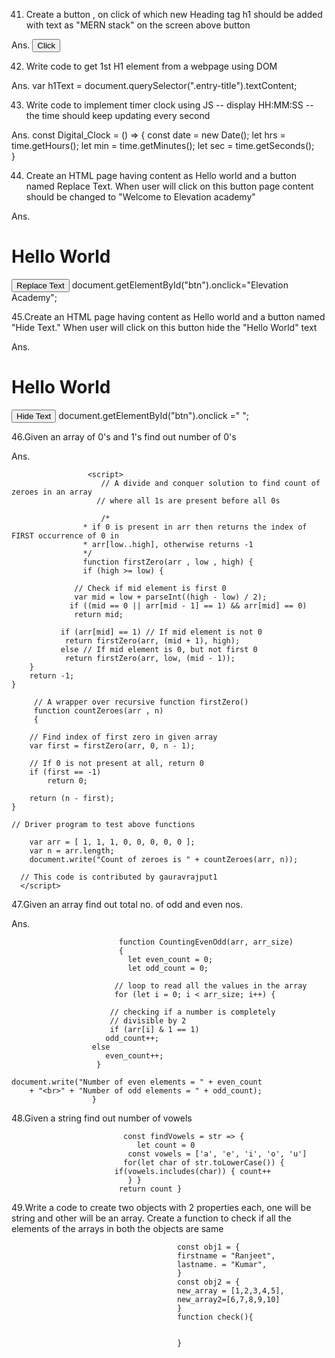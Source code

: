 41. Create a button , on click of which new Heading tag h1 should be added with text as "MERN stack" on the screen above button
    
Ans.   <button>Click</button>
       

42. Write code to get 1st H1 element from a webpage using DOM

Ans. var h1Text = document.querySelector(".entry-title").textContent;

43. Write code to implement timer clock using JS -- display HH:MM:SS -- the time should keep updating every second

Ans.         const Digital_Clock = () => {
             const date = new Date();
             let hrs = time.getHours();
             let min = time.getMinutes();
             let sec = time.getSeconds();     
            }

44. Create an HTML page having content as Hello world and a button named Replace Text. When user will click on this button page content should be changed             to "Welcome to Elevation academy"

Ans. <body>
    <h1 id = "heading">Hello World</h1>
    <button id = "btn">Replace Text</button>
    </body>
    document.getElementById("btn").onclick="Elevation Academy";



45.Create an HTML page having content as Hello world and a button named "Hide Text." When user will click on this button hide the "Hello World" text

Ans. <body>
  <h1 id = "heading">Hello World</h1>
  <button id = "btn"> Hide Text </button>
  </body>
  document.getElementById("btn").onclick =" ";
  
46.Given an array of 0's and 1's find out number of 0's

Ans.            

                     <script>
                        // A divide and conquer solution to find count of zeroes in an array
                       // where all 1s are present before all 0s
 
                        /*
                    * if 0 is present in arr then returns the index of FIRST occurrence of 0 in
                    * arr[low..high], otherwise returns -1
                    */
                    function firstZero(arr , low , high) {
                    if (high >= low) {
         
                  // Check if mid element is first 0
                  var mid = low + parseInt((high - low) / 2);
                 if ((mid == 0 || arr[mid - 1] == 1) && arr[mid] == 0)
                  return mid;
 
               if (arr[mid] == 1) // If mid element is not 0
                return firstZero(arr, (mid + 1), high);
               else // If mid element is 0, but not first 0
                return firstZero(arr, low, (mid - 1));
        }
        return -1;
    }
 
         // A wrapper over recursive function firstZero()
         function countZeroes(arr , n)
         {
     
        // Find index of first zero in given array
        var first = firstZero(arr, 0, n - 1);
 
        // If 0 is not present at all, return 0
        if (first == -1)
            return 0;
 
        return (n - first);
    }
 
    // Driver program to test above functions
 
        var arr = [ 1, 1, 1, 0, 0, 0, 0, 0 ];
        var n = arr.length;
        document.write("Count of zeroes is " + countZeroes(arr, n));
 
      // This code is contributed by gauravrajput1
      </script>

47.Given an array find out total no. of odd and even nos.

Ans.                                      

                            function CountingEvenOdd(arr, arr_size)
                            {
                              let even_count = 0;
                              let odd_count = 0;
 
                           // loop to read all the values in the array
                           for (let i = 0; i < arr_size; i++) {
         
                          // checking if a number is completely
                          // divisible by 2
                          if (arr[i] & 1 == 1)
                         odd_count++;
                      else
                         even_count++;
                       }
 
    document.write("Number of even elements = " + even_count
        + "<br>" + "Number of odd elements = " + odd_count);
                      }


48.Given a string find out number of vowels 

                         


                             const findVowels = str => {
                                let count = 0
                              const vowels = ['a', 'e', 'i', 'o', 'u'] 
                             for(let char of str.toLowerCase()) {
                           if(vowels.includes(char)) { count++
                              } }
                            return count }



49.Write a code to create two objects with 2 properties each, one will be string and other will be an array. Create a function to check if all the elements of the arrays in both the objects are same

                                         const obj1 = {
                                         firstname = "Ranjeet",
                                         lastname. = "Kumar",
                                         }
                                         const obj2 = {
                                         new_array = [1,2,3,4,5],
                                         new_array2=[6,7,8,9,10]
                                         }
                                         function check(){
                                         
                                         
                                         }
                                         
                                         
                                         
